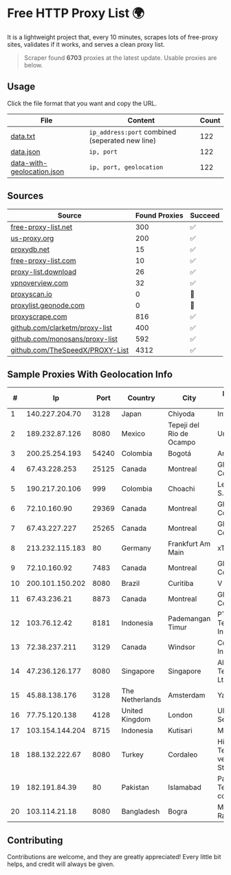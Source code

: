 
# Free HTTP Proxy List 🌍

It is a lightweight project that, every 10 minutes, scrapes lots of free-proxy sites, validates if it works, and serves a clean proxy list.


> Scraper found **6703** proxies at the latest update. Usable proxies are below.

## Usage

Click the file format that you want and copy the URL.


|File|Content|Count|
|----|-------|-----|
|[data.txt](https://raw.githubusercontent.com/themiralay/Proxy-List-World/master/data.txt)|`ip_address:port` combined (seperated new line)|122|
|[data.json](https://raw.githubusercontent.com/themiralay/Proxy-List-World/master/data.json)|`ip, port`|122|
|[data-with-geolocation.json](https://raw.githubusercontent.com/themiralay/Proxy-List-World/master/data-with-geolocation.json)|`ip, port, geolocation`|122|

## Sources

|Source|Found Proxies|Succeed|
|------|-------------|-------|
|[free-proxy-list.net](https://free-proxy-list.net)|300|✅|
|[us-proxy.org](https://www.us-proxy.org)|200|✅|
|[proxydb.net](http://proxydb.net)|15|✅|
|[free-proxy-list.com](https://free-proxy-list.com/?page=&port=&type%5B%5D=http&type%5B%5D=https&up_time=0&search=Search)|10|✅|
|[proxy-list.download](https://www.proxy-list.download/HTTP)|26|✅|
|[vpnoverview.com](https://vpnoverview.com/privacy/anonymous-browsing/free-proxy-servers)|32|✅|
|[proxyscan.io](https://www.proxyscan.io)|0|🚫|
|[proxylist.geonode.com](https://proxylist.geonode.com/api/proxy-list?limit=300&page=1&sort_by=lastChecked&sort_type=desc&protocols=http,https)|0|🚫|
|[proxyscrape.com](https://api.proxyscrape.com/v2/?request=displayproxies&protocol=http&timeout=10000&country=all&ssl=all&anonymity=all)|816|✅|
|[github.com/clarketm/proxy-list](https://raw.githubusercontent.com/clarketm/proxy-list/master/proxy-list-raw.txt)|400|✅|
|[github.com/monosans/proxy-list](https://raw.githubusercontent.com/monosans/proxy-list/main/proxies/http.txt)|592|✅|
|[github.com/TheSpeedX/PROXY-List](https://raw.githubusercontent.com/TheSpeedX/PROXY-List/master/http.txt)|4312|✅|


## Sample Proxies With Geolocation Info

|#|Ip|Port|Country|City|Internet Service Provider|
|-|--|----|-------|----|-------------------------|
|1|140.227.204.70|3128|Japan|Chiyoda|InfoSphere|
|2|189.232.87.126|8080|Mexico|Tepeji del Rio de Ocampo|Uninet S.A. de C.V.|
|3|200.25.254.193|54240|Colombia|Bogotá|Andinet ON Line|
|4|67.43.228.253|25125|Canada|Montreal|GloboTech Communications|
|5|190.217.20.106|999|Colombia|Choachi|Level 3 Colombia S.A|
|6|72.10.160.90|29369|Canada|Montreal|GloboTech Communications|
|7|67.43.227.227|25265|Canada|Montreal|GloboTech Communications|
|8|213.232.115.183|80|Germany|Frankfurt Am Main|xTom GmbH|
|9|72.10.160.92|7483|Canada|Montreal|GloboTech Communications|
|10|200.101.150.202|8080|Brazil|Curitiba|V tal|
|11|67.43.236.21|8873|Canada|Montreal|GloboTech Communications|
|12|103.76.12.42|8181|Indonesia|Pademangan Timur|PT Mora Telematika Indonesia|
|13|72.38.237.211|3129|Canada|Windsor|Cogeco Connexion Inc.|
|14|47.236.126.177|8080|Singapore|Singapore|Alibaba (US) Technology Co., Ltd.|
|15|45.88.138.176|3128|The Netherlands|Amsterdam|Yaglom Labs Ltd|
|16|77.75.120.138|4128|United Kingdom|London|UK Dedicated Servers Limited|
|17|103.154.144.204|8715|Indonesia|Kutisari|MORATELINDONAP|
|18|188.132.222.67|8080|Turkey|Cordaleo|High Speed Telekomunikasyon ve Hab. Hiz. Ltd. Sti.|
|19|182.191.84.39|80|Pakistan|Islamabad|Pakistan Telecommuication company limited|
|20|103.114.21.18|8080|Bangladesh|Bogra|Md. Mahmudur Rahman|



## Contributing

Contributions are welcome, and they are greatly appreciated! Every
little bit helps, and credit will always be given.

